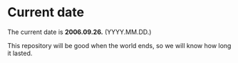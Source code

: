 # Current date

The current date is **2006.09.26.** (YYYY.MM.DD.)

This repository will be good when the world ends, so we will know how long it lasted.